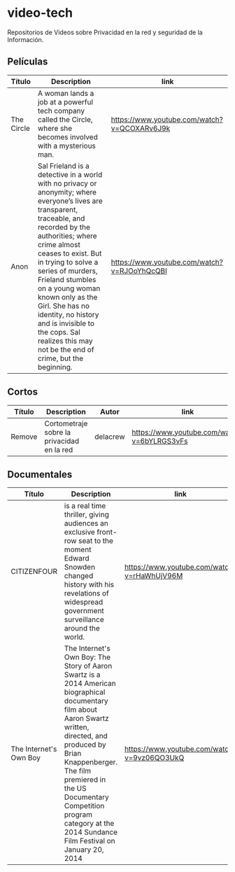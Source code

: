 # video-tech

Repositorios de Videos sobre Privacidad en la red y seguridad de la Información.

## Películas

|Título|Description|link|
|------|-----------|----|
|The Circle | A woman lands a job at a powerful tech company called the Circle, where she becomes involved with a mysterious man. | https://www.youtube.com/watch?v=QCOXARv6J9k  |
|Anon |Sal Frieland is a detective in a world with no privacy or anonymity; where everyone’s lives are transparent, traceable, and recorded by the authorities; where crime almost ceases to exist. But in trying to solve a series of murders, Frieland stumbles on a young woman known only as the Girl. She has no identity, no history and is invisible to the cops. Sal realizes this may not be the end of crime, but the beginning.  | https://www.youtube.com/watch?v=RJOoYhQcQBI |

## Cortos

|Título|Description|Autor|link|
|------|-----------|----|----|
|Remove|Cortometraje sobre la privacidad en la red|delacrew| https://www.youtube.com/watch?v=6bYLRGS3vFs|

## Documentales

|Título|Description|link|
|------|-----------|----|
|CITIZENFOUR| is a real time thriller, giving audiences an exclusive front-row seat to the moment Edward Snowden changed history with his revelations of widespread government surveillance around the world.|https://www.youtube.com/watch?v=rHaWhUjV96M|
|The Internet's Own Boy|The Internet's Own Boy: The Story of Aaron Swartz is a 2014 American biographical documentary film about Aaron Swartz written, directed, and produced by Brian Knappenberger. The film premiered in the US Documentary Competition program category at the 2014 Sundance Film Festival on January 20, 2014|https://www.youtube.com/watch?v=9vz06QO3UkQ|
